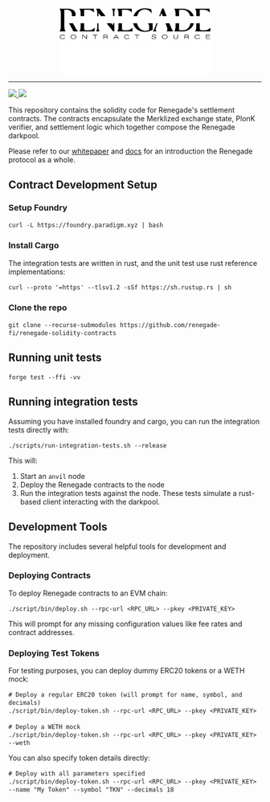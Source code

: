 <div align="center">
  <img
    alt="Renegade Logo"
    width="60%"
    src="./img/logo_light_contract.svg#gh-light-mode-only"
  />
  <img
    alt="Renegade Logo"
    width="60%"
    src="./img/logo_dark_contract.svg#gh-dark-mode-only"
  />
</div>

---

<div>
  <a href="https://twitter.com/renegade_fi" target="_blank">
    <img src="https://img.shields.io/twitter/follow/renegade_fi?style=social" />
  </a>
  <a href="https://discord.gg/renegade-fi" target="_blank">
    <img src="https://img.shields.io/discord/1032770899675463771?label=Join%20Discord&logo=discord&style=social" />
  </a>
</div>

This repository contains the solidity code for Renegade's settlement contracts. The contracts encapsulate the Merklized exchange state, PlonK verifier, and settlement logic which together compose the Renegade darkpool.

Please refer to our [whitepaper](https://www.renegade.fi/whitepaper.pdf) and [docs](https://docs.renegade.fi/) for an introduction the Renegade protocol as a whole.

## Contract Development Setup

### Setup Foundry

``` shell
curl -L https://foundry.paradigm.xyz | bash
```

### Install Cargo
The integration tests are written in rust, and the unit test use rust reference implementations:
``` shell
curl --proto '=https' --tlsv1.2 -sSf https://sh.rustup.rs | sh
```

### Clone the repo
``` shell
git clone --recurse-submodules https://github.com/renegade-fi/renegade-solidity-contracts
```

## Running unit tests

``` shell
forge test --ffi -vv
```

## Running integration tests

Assuming you have installed foundry and cargo, you can run the integration tests directly with:
```shell
./scripts/run-integration-tests.sh --release
```
This will:
1. Start an `anvil` node
2. Deploy the Renegade contracts to the node
3. Run the integration tests against the node. These tests simulate a rust-based client interacting with the darkpool.

## Development Tools

The repository includes several helpful tools for development and deployment.

### Deploying Contracts

To deploy Renegade contracts to an EVM chain:

```shell
./script/bin/deploy.sh --rpc-url <RPC_URL> --pkey <PRIVATE_KEY>
```

This will prompt for any missing configuration values like fee rates and contract addresses.

### Deploying Test Tokens

For testing purposes, you can deploy dummy ERC20 tokens or a WETH mock:

```shell
# Deploy a regular ERC20 token (will prompt for name, symbol, and decimals)
./script/bin/deploy-token.sh --rpc-url <RPC_URL> --pkey <PRIVATE_KEY>

# Deploy a WETH mock
./script/bin/deploy-token.sh --rpc-url <RPC_URL> --pkey <PRIVATE_KEY> --weth
```

You can also specify token details directly:

```shell
# Deploy with all parameters specified
./script/bin/deploy-token.sh --rpc-url <RPC_URL> --pkey <PRIVATE_KEY> --name "My Token" --symbol "TKN" --decimals 18
```

